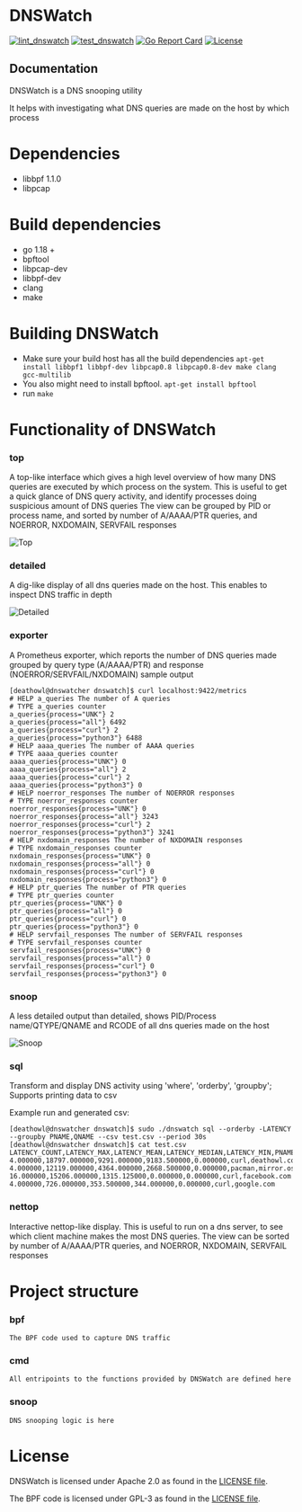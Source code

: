 # DNSWatch
[![lint_dnswatch](https://github.com/facebookincubator/dns/actions/workflows/lint_dnswatch.yml/badge.svg)](https://github.com/facebookincubator/dns/actions/workflows/lint_dnswatch.yml)
[![test_dnswatch](https://github.com/facebookincubator/dns/actions/workflows/test_dnswatch.yml/badge.svg)](https://github.com/facebookincubator/dns/actions/workflows/test_dnswatch.yml)
[![Go Report Card](https://goreportcard.com/badge/github.com/facebookincubator/dns/dnswatch)](https://goreportcard.com/report/github.com/facebookincubator/dns/dnswatch)
[![License](https://img.shields.io/badge/License-Apache_2.0-blue.svg)](https://opensource.org/licenses/Apache-2.0)

## Documentation
DNSWatch is a DNS snooping utility

It helps with investigating what DNS queries are made on the host by which process

# Dependencies
- libbpf 1.1.0
- libpcap

# Build dependencies
- go 1.18 +
- bpftool
- libpcap-dev
- libbpf-dev
- clang
- make


# Building DNSWatch
- Make sure your build host has all the build dependencies `apt-get install libbpf1 libbpf-dev libpcap0.8 libpcap0.8-dev make clang gcc-multilib`
- You also might need to install bpftool. `apt-get install bpftool`
- run `make`

# Functionality of DNSWatch
### top
A top-like interface which gives a high level overview of how many DNS queries are executed by which process on the system.
This is useful to get a quick glance of DNS query activity, and identify processes doing suspicious amount of DNS queries
The view can be grouped by PID or process name, and sorted by number of A/AAAA/PTR queries, and NOERROR, NXDOMAIN, SERVFAIL responses

![Top](.res/top.gif)


### detailed
A dig-like display of all dns queries made on the host. This enables to inspect DNS traffic in depth

![Detailed](.res/detailed.gif)

### exporter
A Prometheus exporter, which reports the number of DNS queries made grouped by query type (A/AAAA/PTR) and response (NOERROR/SERVFAIL/NXDOMAIN)
sample output
```
[deathowl@dnswatcher dnswatch]$ curl localhost:9422/metrics
# HELP a_queries The number of A queries
# TYPE a_queries counter
a_queries{process="UNK"} 2
a_queries{process="all"} 6492
a_queries{process="curl"} 2
a_queries{process="python3"} 6488
# HELP aaaa_queries The number of AAAA queries
# TYPE aaaa_queries counter
aaaa_queries{process="UNK"} 0
aaaa_queries{process="all"} 2
aaaa_queries{process="curl"} 2
aaaa_queries{process="python3"} 0
# HELP noerror_responses The number of NOERROR responses
# TYPE noerror_responses counter
noerror_responses{process="UNK"} 0
noerror_responses{process="all"} 3243
noerror_responses{process="curl"} 2
noerror_responses{process="python3"} 3241
# HELP nxdomain_responses The number of NXDOMAIN responses
# TYPE nxdomain_responses counter
nxdomain_responses{process="UNK"} 0
nxdomain_responses{process="all"} 0
nxdomain_responses{process="curl"} 0
nxdomain_responses{process="python3"} 0
# HELP ptr_queries The number of PTR queries
# TYPE ptr_queries counter
ptr_queries{process="UNK"} 0
ptr_queries{process="all"} 0
ptr_queries{process="curl"} 0
ptr_queries{process="python3"} 0
# HELP servfail_responses The number of SERVFAIL responses
# TYPE servfail_responses counter
servfail_responses{process="UNK"} 0
servfail_responses{process="all"} 0
servfail_responses{process="curl"} 0
servfail_responses{process="python3"} 0
```
### snoop
A less detailed output than detailed, shows PID/Process name/QTYPE/QNAME and RCODE of all dns queries made on the host

![Snoop](.res/snoop.gif)

### sql
Transform and display DNS activity using 'where', 'orderby', 'groupby'; Supports printing data to csv

Example run and generated csv:

```
[deathowl@dnswatcher dnswatch]$ sudo ./dnswatch sql --orderby -LATENCY --groupby PNAME,QNAME --csv test.csv --period 30s
[deathowl@dnswatcher dnswatch]$ cat test.csv
LATENCY_COUNT,LATENCY_MAX,LATENCY_MEAN,LATENCY_MEDIAN,LATENCY_MIN,PNAME,QNAME
4.000000,18797.000000,9291.000000,9183.500000,0.000000,curl,deathowl.com
4.000000,12119.000000,4364.000000,2668.500000,0.000000,pacman,mirror.osbeck.com
16.000000,15206.000000,1315.125000,0.000000,0.000000,curl,facebook.com
4.000000,726.000000,353.500000,344.000000,0.000000,curl,google.com
```
### nettop
Interactive nettop-like display. This is useful to run on a dns server, to see which client machine makes the most DNS queries.
The view can be sorted by number of A/AAAA/PTR queries, and NOERROR, NXDOMAIN, SERVFAIL responses

# Project structure
### bpf
    The BPF code used to capture DNS traffic
### cmd
    All entripoints to the functions provided by DNSWatch are defined here
### snoop
    DNS snooping logic is here

# License
DNSWatch is licensed under Apache 2.0 as found in the [LICENSE file](LICENSE).

The BPF code is licensed under GPL-3 as found in the [LICENSE file](bpf/LICENSE).

